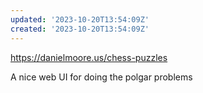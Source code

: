 ```yaml
---
updated: '2023-10-20T13:54:09Z'
created: '2023-10-20T13:54:09Z'
---
```

https://danielmoore.us/chess-puzzles

A nice web UI for doing the polgar problems